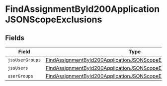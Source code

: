 # FindAssignmentById200ApplicationJSONScopeExclusions


## Fields

| Field                                                                                                                                                             | Type                                                                                                                                                              | Required                                                                                                                                                          | Description                                                                                                                                                       |
| ----------------------------------------------------------------------------------------------------------------------------------------------------------------- | ----------------------------------------------------------------------------------------------------------------------------------------------------------------- | ----------------------------------------------------------------------------------------------------------------------------------------------------------------- | ----------------------------------------------------------------------------------------------------------------------------------------------------------------- |
| `jssUserGroups`                                                                                                                                                   | [FindAssignmentById200ApplicationJSONScopeExclusionsJssUserGroups](../../models/operations/findassignmentbyid200applicationjsonscopeexclusionsjssusergroups.md)[] | :heavy_minus_sign:                                                                                                                                                | N/A                                                                                                                                                               |
| `jssUsers`                                                                                                                                                        | [FindAssignmentById200ApplicationJSONScopeExclusionsJssUsers](../../models/operations/findassignmentbyid200applicationjsonscopeexclusionsjssusers.md)[]           | :heavy_minus_sign:                                                                                                                                                | N/A                                                                                                                                                               |
| `userGroups`                                                                                                                                                      | [FindAssignmentById200ApplicationJSONScopeExclusionsUserGroups](../../models/operations/findassignmentbyid200applicationjsonscopeexclusionsusergroups.md)[]       | :heavy_minus_sign:                                                                                                                                                | N/A                                                                                                                                                               |
